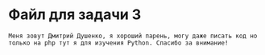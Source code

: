 # Файл для задачи 3

```
Меня зовут Дмитрий Душенко, я хороший парень, могу даже писать код но только на php тут я для изучения Python. Спасибо за внимание!

```

